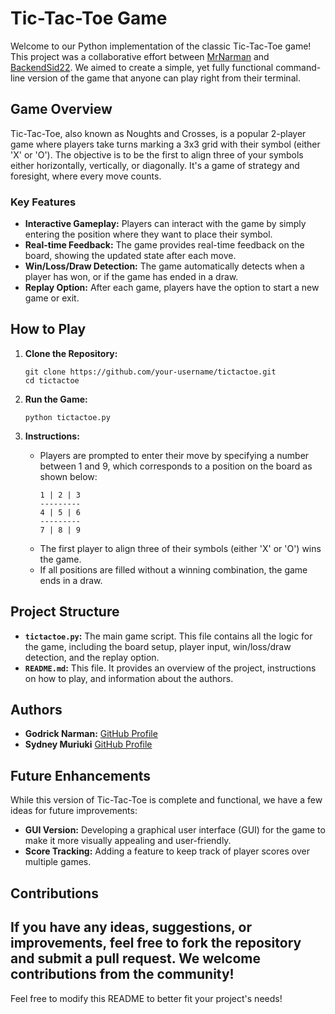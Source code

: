 # Tic-Tac-Toe Game

Welcome to our Python implementation of the classic Tic-Tac-Toe game! This project was a collaborative effort between [MrNarman](https://github.com/MrNarman) and [BackendSid22](https://github.com/BackendSid22). We aimed to create a simple, yet fully functional command-line version of the game that anyone can play right from their terminal.

## Game Overview

Tic-Tac-Toe, also known as Noughts and Crosses, is a popular 2-player game where players take turns marking a 3x3 grid with their symbol (either 'X' or 'O'). The objective is to be the first to align three of your symbols either horizontally, vertically, or diagonally. It's a game of strategy and foresight, where every move counts.

### Key Features
- **Interactive Gameplay:** Players can interact with the game by simply entering the position where they want to place their symbol.
- **Real-time Feedback:** The game provides real-time feedback on the board, showing the updated state after each move.
- **Win/Loss/Draw Detection:** The game automatically detects when a player has won, or if the game has ended in a draw.
- **Replay Option:** After each game, players have the option to start a new game or exit.

## How to Play

1. **Clone the Repository:**
   ```
   git clone https://github.com/your-username/tictactoe.git
   cd tictactoe
   ```

2. **Run the Game:**
   ```
   python tictactoe.py
   ```

3. **Instructions:**
   - Players are prompted to enter their move by specifying a number between 1 and 9, which corresponds to a position on the board as shown below:
     ```
     1 | 2 | 3
     ---------
     4 | 5 | 6
     ---------
     7 | 8 | 9
     ```
   - The first player to align three of their symbols (either 'X' or 'O') wins the game.
   - If all positions are filled without a winning combination, the game ends in a draw.

## Project Structure

- **`tictactoe.py`:** The main game script. This file contains all the logic for the game, including the board setup, player input, win/loss/draw detection, and the replay option.
- **`README.md`:** This file. It provides an overview of the project, instructions on how to play, and information about the authors.

## Authors

- **Godrick Narman:** [GitHub Profile](https://github.com/MrNarman)
- **Sydney Muriuki** [GitHub Profile](https://github.com/BackendSid22)

## Future Enhancements

While this version of Tic-Tac-Toe is complete and functional, we have a few ideas for future improvements:
- **GUI Version:** Developing a graphical user interface (GUI) for the game to make it more visually appealing and user-friendly.
- **Score Tracking:** Adding a feature to keep track of player scores over multiple games.

## Contributions

If you have any ideas, suggestions, or improvements, feel free to fork the repository and submit a pull request. We welcome contributions from the community!
---

Feel free to modify this README to better fit your project's needs!
